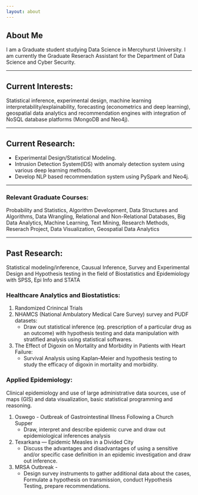 ```yaml
---
layout: about 
---
```


## About Me
I am a Graduate student studying Data Science in Mercyhurst University. 
I am currently the Graduate Reserach Assistant for the Department of Data Science and Cyber Security. 

-----

## Current Interests:
Statistical inference, experimental design, machine learning interpretability/explainability, forecasting (econometrics and deep learning), geospatial data analytics and recommendation engines with integration of NoSQL database platforms (MongoDB and Neo4j).

-----


## Current Research:
* Experimental Design/Statistical Modeling.
* Intrusion Detection System(IDS) with anomaly detection system using various deep learning methods.
* Develop NLP based recommendation system using PySpark and Neo4j.

-----

### Relevant Graduate Courses:
Probability and Statistics, Algorithm Development, Data Structures and Algorithms, Data Wrangling, Relational and Non-Relational Databases, Big Data Analytics, Machine Learning, Text Mining, Research Methods, Reserach Project, Data Visualization, Geospatial Data Analytics

-----

## Past Research:
Statistical modeling/inference, Causual Inference, Survey and Experimental Design and Hypothesis testing in the field of Biostatistics and Epidemiology with SPSS, Epi Info and STATA

### Healthcare Analytics and Biostatistics: 

1. Randomized Crinincal Trials
2. NHAMCS (National Ambulatory Medical Care Survey) survey and PUDF datasets: 
    * Draw out statistical inference (eg. prescription of a particular drug as an outcome) with hypothesis testing and data manipulation with stratified analysis using statistical softwares.
3. The Effect of Digoxin on Mortality and Morbidity in Patients with Heart Failure: 
    * Survival Analysis using Kaplan–Meier and hypothesis testing to study the efficacy of digoxin in mortality and morbidity.

### Applied Epidemiology:
Clinical epidemiology and use of large administrative data sources, use of maps (GIS) and data visualization, basic statistical programming and reasoning.

1. Oswego - Outbreak of Gastrointestinal Illness Following a Church Supper
    - Draw, interpret and describe epidemic curve and draw out epidemiological inferences analysis
2. Texarkana — Epidemic Measles in a Divided City
   - Discuss the advantages and disadvantages of using a sensitive and/or specific case definition in an epidemic investigation and draw out inference.
3. MRSA Outbreak - 
   - Design survey instruments to gather additional data about the cases, Formulate a hypothesis on transmission, conduct Hypothesis Testing, prepare recommendations.






